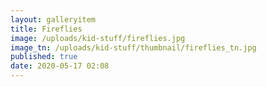 ```yaml
---
layout: galleryitem
title: Fireflies
image: /uploads/kid-stuff/fireflies.jpg
image_tn: /uploads/kid-stuff/thumbnail/fireflies_tn.jpg
published: true
date: 2020-05-17 02:08
---
```

